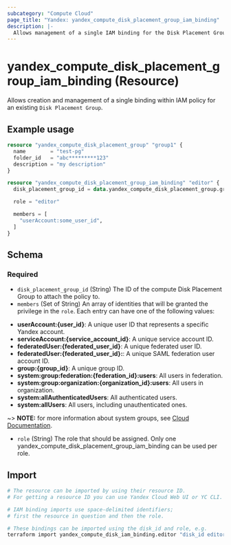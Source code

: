 ```yaml
---
subcategory: "Compute Cloud"
page_title: "Yandex: yandex_compute_disk_placement_group_iam_binding"
description: |-
  Allows management of a single IAM binding for the Disk Placement Group.
---
```


# yandex_compute_disk_placement_group_iam_binding (Resource)

Allows creation and management of a single binding within IAM policy for an existing `Disk Placement Group`.

## Example usage

```terraform
resource "yandex_compute_disk_placement_group" "group1" {
  name        = "test-pg"
  folder_id   = "abc*********123"
  description = "my description"
}

resource "yandex_compute_disk_placement_group_iam_binding" "editor" {
  disk_placement_group_id = data.yandex_compute_disk_placement_group.group1.id

  role = "editor"

  members = [
    "userAccount:some_user_id",
  ]
}
```

<!-- schema generated by tfplugindocs -->
## Schema

### Required

- `disk_placement_group_id` (String) The ID of the compute Disk Placement Group to attach the policy to.
- `members` (Set of String) An array of identities that will be granted the privilege in the `role`. Each entry can have one of the following values:
 * **userAccount:{user_id}**: A unique user ID that represents a specific Yandex account.
 * **serviceAccount:{service_account_id}**: A unique service account ID.
 * **federatedUser:{federated_user_id}**: A unique federated user ID.
 * **federatedUser:{federated_user_id}:**: A unique SAML federation user account ID.
 * **group:{group_id}**: A unique group ID.
 * **system:group:federation:{federation_id}:users**: All users in federation.
 * **system:group:organization:{organization_id}:users**: All users in organization.
 * **system:allAuthenticatedUsers**: All authenticated users.
 * **system:allUsers**: All users, including unauthenticated ones.

~> **NOTE:** for more information about system groups, see [Cloud Documentation](https://yandex.cloud/docs/iam/concepts/access-control/system-group).
- `role` (String) The role that should be assigned. Only one yandex_compute_disk_placement_group_iam_binding can be used per role.

## Import

```bash
# The resource can be imported by using their resource ID.
# For getting a resource ID you can use Yandex Cloud Web UI or YC CLI.

# IAM binding imports use space-delimited identifiers;
# first the resource in question and then the role. 

# These bindings can be imported using the disk_id and role, e.g.
terraform import yandex_compute_disk_iam_binding.editor "disk_id editor"
```
```
